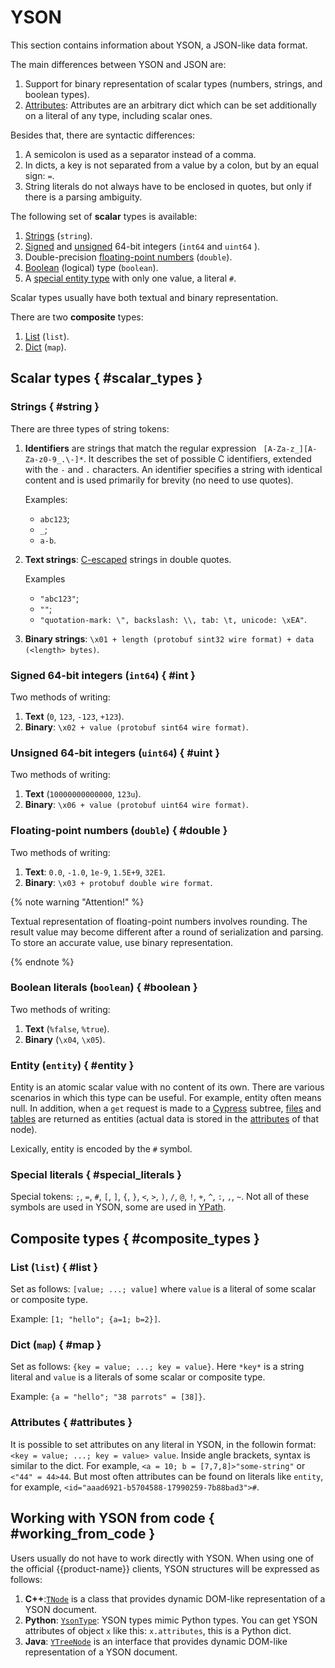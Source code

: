# YSON

This section contains information about YSON, a JSON-like data format.

The main differences between YSON and JSON are:

1. Support for binary representation of scalar types (numbers, strings, and boolean types).
2. [Attributes](#attributes): Attributes are an arbitrary dict which can be set additionally on a literal of any type, including scalar ones.

Besides that, there are syntactic differences:

1. A semicolon is used as a separator instead of a comma.
2. In dicts, a key is not separated from a value by a colon, but by an equal sign: `=`.
3. String literals do not always have to be enclosed in quotes, but only if there is a parsing ambiguity.

The following set of **scalar** types is available:

1. [Strings](#string) (`string`).
2. [Signed](#int) and [unsigned](#uint) 64-bit integers (`int64` and `uint64` ).
3. Double-precision [floating-point numbers](#double) (`double`).
4. [Boolean](#boolean) (logical) type (`boolean`).
5. A [special entity type](#entity) with only one value, a literal `#`.

Scalar types usually have both textual and binary representation.

There are two **composite** types:

1. [List](#list) (`list`).
2. [Dict](#map) (`map`).

## Scalar types { #scalar_types }

### Strings { #string }

There are three types of string tokens:

1. **Identifiers** are strings that match the regular expression ` [A-Za-z_][A-Za-z0-9_.\-]*`. It describes the set of possible C identifiers, extended with the `-` and `.` characters. An identifier specifies a string with identical content and is used primarily for brevity (no need to use quotes).

   Examples:

   - `abc123`;
   - `_`;
   - `a-b`.

2. **Text strings**: [C-escaped](https://en.wikipedia.org/wiki/Escape_sequences_in_C) strings in double quotes.

   Examples

   - `"abc123"`;
   - `""`;
   - `"quotation-mark: \", backslash: \\, tab: \t, unicode: \xEA"`.

3. **Binary strings**: `\x01 + length (protobuf sint32 wire format) + data (<length> bytes)`.

### Signed 64-bit integers (`int64`) { #int }

Two methods of writing:

1. **Text** (`0`, `123`, `-123`, `+123`).
2. **Binary**: `\x02 + value (protobuf sint64 wire format)`.

### Unsigned 64-bit integers (`uint64`) { #uint }

Two methods of writing:

1. **Text** (`10000000000000`, `123u`).
2. **Binary**: `\x06 + value (protobuf uint64 wire format)`.

### Floating-point numbers (`double`) { #double }

Two methods of writing:

1. **Text**: `0.0`, `-1.0`, `1e-9`, `1.5E+9`, `32E1`.
2. **Binary**: `\x03 + protobuf double wire format`.

{% note warning "Attention!" %}

Textual representation of floating-point numbers involves rounding. The result value may become different after a round of serialization and parsing. To store an accurate value, use binary representation.

{% endnote %}

### Boolean literals (`boolean`) { #boolean }

Two methods of writing:

1. **Text** (`%false`, `%true`).
2. **Binary** (`\x04`, `\x05`).

### Entity (`entity`) { #entity }

Entity is an atomic scalar value with no content of its own. There are various scenarios in which this type can be useful. For example, entity often means null. In addition, when a `get` request is made to a [Cypress](../../../user-guide/storage/cypress.md) subtree, [files](../../../user-guide/storage/objects.md#files) and [tables](../../../user-guide/storage/objects.md#tables) are returned as entities (actual data is stored in the [attributes](#attributes) of that node).

Lexically, entity is encoded by the `#` symbol.

### Special literals { #special_literals }

Special tokens:
`;`, `=`, `#`, `[`, `]`, `{`, `}`, `<`, `>`, `)`, `/`, `@`, `!`, `+`, `^`, `:`, `,`, `~`.
Not all of these symbols are used in YSON, some are used in [YPath](../../../user-guide/storage/ypath.md).

## Composite types { #composite_types }

### List (`list`) { #list }

Set as follows: `[value; ...; value]` where `value` is a literal of some scalar or composite type.

Example: `[1; "hello"; {a=1; b=2}]`.

### Dict (`map`) { #map }

Set as follows: `{key = value; ...; key = value}`. Here `*key*` is a string literal and `value` is a literals of some scalar or composite type.

Example: `{a = "hello"; "38 parrots" = [38]}`.

### Attributes { #attributes }

It is possible to set attributes on any literal in YSON, in the followin format: `<key = value; ...; key = value> value`. Inside angle brackets, syntax is similar to the dict. For example, `<a = 10; b = [7,7,8]>"some-string"` or `<"44" = 44>44`. But most often attributes can be found on literals like `entity`, for example, `<id="aaad6921-b5704588-17990259-7b88bad3">#`.

## Working with YSON from code { #working_from_code }

Users usually do not have to work directly with YSON. When using one of the official {{product-name}} clients, YSON structures will be expressed as follows:

1. **C++**:[`TNode`](https://github.com/ytsaurus/ytsaurus/blob/main/library/cpp/yson/node/node.h) is a class that provides dynamic DOM-like representation of a YSON document.
2. **Python**: [`YsonType`](https://github.com/ytsaurus/ytsaurus/blob/main/yt/python/yt/yson/yson_types.py): YSON types mimic Python types. You can get YSON attributes of object `x` like this: `x.attributes`, this is a Python dict.
3. **Java**: [`YTreeNode`](https://github.com/ytsaurus/ytsaurus/blob/main/yt/java/yson-tree/src/main/java/tech/ytsaurus/ysontree/YTreeNode.java) is an interface that provides dynamic DOM-like representation of a YSON document.

